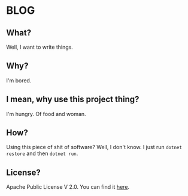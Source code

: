 # BLOG

## What?
Well, I want to write things.

## Why?
I'm bored.

## I mean, why use this project thing?
I'm hungry. Of food and woman.

## How?
Using this piece of shit of software? Well, I don't know. I just run `dotnet restore` and then `dotnet run`.

## License?
Apache Public License V 2.0. You can find it [here](https://www.apache.org/licenses/LICENSE-2.0.html).

